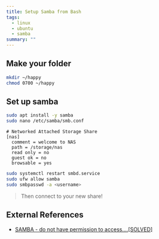 ```yaml
---
title: Setup Samba from Bash
tags: 
  - linux
  - ubuntu
  - samba
summary: ""
---
```


## Make your folder

```bash
mkdir ~/happy
chmod 0700 ~/happy
```

## Set up samba

```bash
sudo apt install -y samba
sudo nano /etc/samba/smb.conf
```

```
# Networked Attached Storage Share
[nas]
  comment = welcome to NAS
  path = /storage/nas
  read only = no
  guest ok = no
  browsable = yes
```

```bash
sudo systemctl restart smbd.service 
sudo ufw allow samba
sudo smbpasswd -a <username>
```

> Then connect to your new share!


## External References

- [SAMBA - do not have permission to access....[SOLVED]](https://forums.linuxmint.com/viewtopic.php?t=245005)
